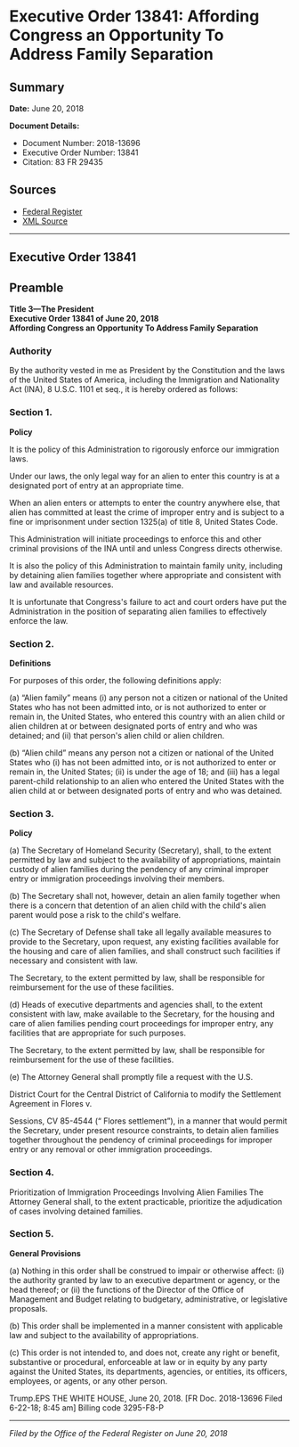 # Executive Order 13841: Affording Congress an Opportunity To Address Family Separation

## Summary

**Date:** June 20, 2018

**Document Details:**
- Document Number: 2018-13696
- Executive Order Number: 13841
- Citation: 83 FR 29435

## Sources
- [Federal Register](https://www.federalregister.gov/documents/2018/06/25/2018-13696/affording-congress-an-opportunity-to-address-family-separation)
- [XML Source](https://www.federalregister.gov/documents/full_text/xml/2018/06/25/2018-13696.xml)

---

## Executive Order 13841

## Preamble

**Title 3—The President**  
**Executive Order 13841 of June 20, 2018**  
**Affording Congress an Opportunity To Address Family Separation**

### Authority

By the authority vested in me as President by the Constitution and the laws of the United States of America, including the Immigration and Nationality Act (INA), 8 U.S.C. 1101 
et seq.,
it is hereby ordered as follows:
### Section 1.

**Policy**

It is the policy of this Administration to rigorously enforce our immigration laws.

Under our laws, the only legal way for an alien to enter this country is at a designated port of entry at an appropriate time.

When an alien enters or attempts to enter the country anywhere else, that alien has committed at least the crime of improper entry and is subject to a fine or imprisonment under section 1325(a) of title 8, United States Code.

This Administration will initiate proceedings to enforce this and other criminal provisions of the INA until and unless Congress directs otherwise.

It is also the policy of this Administration to maintain family unity, including by detaining alien families together where appropriate and consistent with law and available resources.

It is unfortunate that Congress's failure to act and court orders have put the Administration in the position of separating alien families to effectively enforce the law.
### Section 2.

**Definitions**

For purposes of this order, the following definitions apply:

(a) “Alien family” means
    (i) any person not a citizen or national of the United States who has not been admitted into, or is not authorized to enter or remain in, the United States, who entered this country with an alien child or alien children at or between designated ports of entry and who was detained; and
    (ii) that person's alien child or alien children.

(b) “Alien child” means any person not a citizen or national of the United States who
    (i) has not been admitted into, or is not authorized to enter or remain in, the United States;
    (ii) is under the age of 18; and
    (iii) has a legal parent-child relationship to an alien who entered the United States with the alien child at or between designated ports of entry and who was detained.
### Section 3.

**Policy**

(a) The Secretary of Homeland Security (Secretary), shall, to the extent permitted by law and subject to the availability of appropriations, maintain custody of alien families during the pendency of any criminal improper entry or immigration proceedings involving their members.

(b) The Secretary shall not, however, detain an alien family together when there is a concern that detention of an alien child with the child's alien parent would pose a risk to the child's welfare.

(c) The Secretary of Defense shall take all legally available measures to provide to the Secretary, upon request, any existing facilities available for the housing and care of alien families, and shall construct such facilities if necessary and consistent with law.

The Secretary, to the extent permitted by law, shall be responsible for reimbursement for the use of these facilities.

(d) Heads of executive departments and agencies shall, to the extent consistent with law, make available to the Secretary, for the housing and care of alien families pending court proceedings for improper entry, any facilities that are appropriate for such purposes.

The Secretary, to the extent permitted by law, shall be responsible for reimbursement for the use of these facilities.

(e) The Attorney General shall promptly file a request with the U.S.

District Court for the Central District of California to modify the Settlement Agreement in 
Flores v.

Sessions,
CV 85-4544 (“
Flores
settlement”), in a manner that would permit the Secretary, under present resource constraints, to detain alien families together throughout the pendency of criminal proceedings for improper entry or any removal or other immigration proceedings.
### Section 4.

Prioritization of Immigration Proceedings Involving Alien Families
The Attorney General shall, to the extent practicable, prioritize the adjudication of cases involving detained families.
### Section 5.

**General Provisions**

(a) Nothing in this order shall be construed to impair or otherwise affect:
    (i) the authority granted by law to an executive department or agency, or the head thereof; or
    (ii) the functions of the Director of the Office of Management and Budget relating to budgetary, administrative, or legislative proposals.

(b) This order shall be implemented in a manner consistent with applicable law and subject to the availability of appropriations.

(c) This order is not intended to, and does not, create any right or benefit, substantive or procedural, enforceable at law or in equity by any party against the United States, its departments, agencies, or entities, its officers, employees, or agents, or any other person.

Trump.EPS
THE WHITE HOUSE,
June 20, 2018.
[FR Doc. 2018-13696 
Filed 6-22-18; 8:45 am]
Billing code 3295-F8-P

---

*Filed by the Office of the Federal Register on June 20, 2018*

